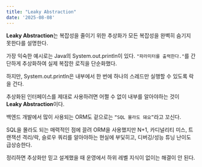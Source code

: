 ```yaml
---
title: "Leaky Abstraction"
date: '2025-08-08'
---
```


**Leaky Abstraction**는 복잡성을 줄이기 위한 추상화가 모든 복잡성을 완벽히 숨기지 못한다를 설명한다. 

가장 익숙한 예시로는 Java의 System.out.println이 있다. `"파라미터를 출력한다."`를 간단하게 추상화하여 실제 복잡한 로직을 단순화했다. 

하지만, System.out.println은 내부에서 한 번에 하나의 스레드만 실행할 수 있도록 락을 건다.

추상화된 인터페이스를 제대로 사용하려면 어쩔 수 없이 내부를 알아야하는 것이 **Leaky Abstraction**이다.

백엔드 개발에서 많이 사용되는 ORM도 겉으로는 `“SQL 몰라도 돼요”`라고 꼬신다.

SQL을 몰라도 되는 매력적인 점에 끌려 ORM을 사용했지만 N+1, 카디널리티 미스, 트랜잭션 격리/락, 슬로우 쿼리를 알아야하는 현실에 부딫히고, 디버깅/성능 튜닝 난이도 급상승한다.

정리하면 추상화만 믿고 설계했을 때 운영에서 하위 레벨 지식이 없이는 해결이 안 된다. 